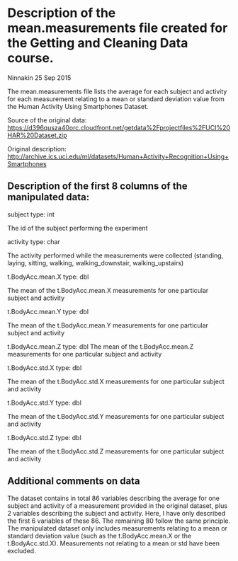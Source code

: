 # Description of the mean.measurements file created for the Getting and Cleaning Data course. 
Ninnakin
25 Sep 2015

The mean.measurements file lists the average for each subject and 
activity for each measurement relating to a mean or standard deviation value 
from the Human Activity Using Smartphones Dataset. 

Source of the original data: 
https://d396qusza40orc.cloudfront.net/getdata%2Fprojectfiles%2FUCI%20HAR%20Dataset.zip

Original description: 
http://archive.ics.uci.edu/ml/datasets/Human+Activity+Recognition+Using+Smartphones

## Description of the first 8 columns of the manipulated data:
subject			      type: int

The id of the subject performing the experiment 

activity		      type: char

The activity performed while the measurements were collected (standing, laying, sitting, walking, walking_downstair, walking_upstairs)

t.BodyAcc.mean.X	type: dbl

The mean of the t.BodyAcc.mean.X measurements for one particular subject and activity 

t.BodyAcc.mean.Y	type: dbl

The mean of the t.BodyAcc.mean.Y measurements for one particular subject and activity 

t.BodyAcc.mean.Z	type: dbl
The mean of the t.BodyAcc.mean.Z measurements for one particular subject and activity 

t.BodyAcc.std.X		type: dbl

The mean of the t.BodyAcc.std.X measurements for one particular subject and activity 

t.BodyAcc.std.Y		type: dbl

The mean of the t.BodyAcc.std.Y measurements for one particular subject and activity 

t.BodyAcc.std.Z		type: dbl

The mean of the t.BodyAcc.std.Z measurements for one particular subject and activity 

## Additional comments on data 
The dataset contains in total 86 variables describing the average for one subject and activity of a measurement provided in the original dataset, plus 2 variables describing the subject and activity. Here, I have only described the first 6 variables of these 86. The remaining 80 follow the same principle. The manipulated dataset only includes measurements relating to a mean or standard deviation value (such as the t.BodyAcc.mean.X or the t.BodyAcc.std.X). Measurements not relating to a mean or std have been excluded. 

